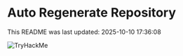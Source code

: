 # Auto Regenerate Repository

This README was last updated: 2025-10-10 17:36:08

 ![TryHackMe](https://tryhackme.com/badge/533634)